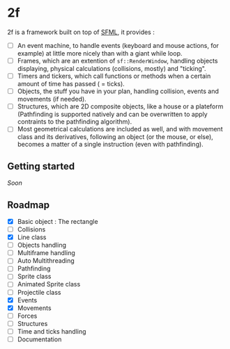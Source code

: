 # 2f
2f is a framework built on top of [SFML](http://www.sfml-dev.org/), it provides :
  - [ ] An event machine, to handle events (keyboard and mouse actions, for example) at little more nicely than with a giant while loop.
  - [ ] Frames, which are an extention of `sf::RenderWindow`, handling objects displaying, physical calculations (collisions, mostly) and "ticking".
  - [ ] Timers and tickers, which call functions or methods when a certain amount of time has passed ( = ticks).
  - [ ] Objects, the stuff you have in your plan, handling collision, events and movements (if needed).
  - [ ] Structures, which are 2D composite objects, like a house or a plateform (Pathfinding is supported natively and can be overwritten to apply contraints to the pathfinding algorithm).
  - [ ] Most geometrical calculations are included as well, and with movement class and its derivatives, following an object (or the mouse, or else), becomes a matter of a single instruction (even with pathfinding). 
## Getting started
*Soon*
## Roadmap
  - [x] Basic object : The rectangle
  - [ ] Collisions
  - [x] Line class
  - [ ] Objects handling
  - [ ] Multiframe handling
  - [ ] Auto Multithreading
  - [ ] Pathfinding
  - [ ] Sprite class
  - [ ] Animated Sprite class
  - [ ] Projectile class
  - [x] Events
  - [x] Movements
  - [ ] Forces
  - [ ] Structures
  - [ ] Time and ticks handling
  - [ ] Documentation
